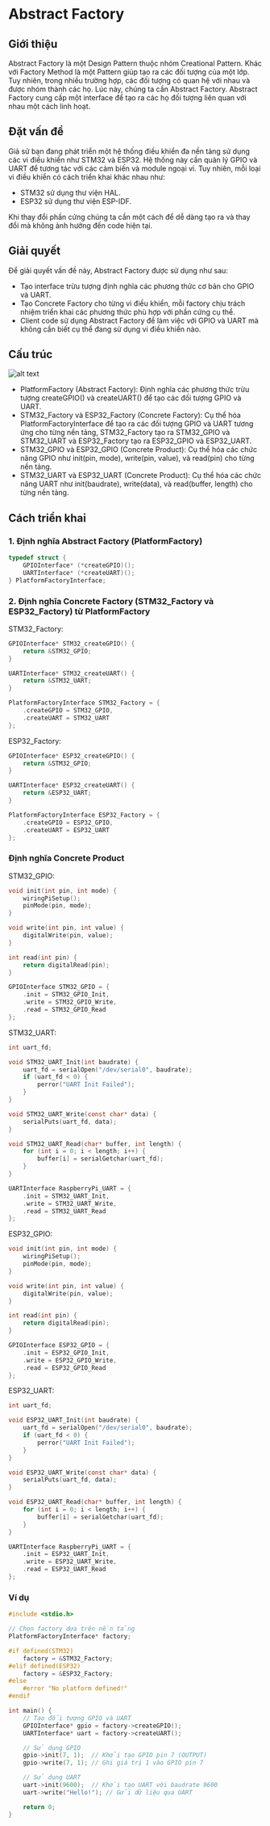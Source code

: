 # Abstract Factory

## Giới thiệu

Abstract Factory là một Design Pattern thuộc nhóm Creational Pattern. Khác với Factory Method là một Pattern giúp tạo ra các đối tượng của một lớp. Tuy nhiên, trong nhiều trường hợp, các đối tượng có quan hệ với nhau và được nhóm thành các họ. Lúc này, chúng ta cần Abstract Factory. Abstract Factory cung cấp một interface để tạo ra các họ đối tượng liên quan với nhau một cách linh hoạt.

## Đặt vấn đề

Giả sử bạn đang phát triển một hệ thống điều khiển đa nền tảng sử dụng các vi điều khiển như STM32 và ESP32. Hệ thống này cần quản lý GPIO và UART để tương tác với các cảm biến và module ngoại vi. Tuy nhiên, mỗi loại vi điều khiển có cách triển khai khác nhau như:

* STM32 sử dụng thư viện HAL.
* ESP32 sử dụng thư viện ESP-IDF.

Khi thay đổi phần cứng chúng ta cần một cách để dễ dàng tạo ra và thay đổi mà không ảnh hưởng đến code hiện tại.

## Giải quyết

Để giải quyết vấn đề này, Abstract Factory được sử dụng như sau:

* Tạo interface trừu tượng định nghĩa các phương thức cơ bản cho GPIO và UART.
* Tạo Concrete Factory cho từng vi điều khiển, mỗi factory chịu trách nhiệm triển khai các phương thức phù hợp với phần cứng cụ thể.
* Client code sử dụng Abstract Factory để làm việc với GPIO và UART mà không cần biết cụ thể đang sử dụng vi điều khiển nào.

## Cấu trúc

![alt text](image/image4.png)

* PlatformFactory (Abstract Factory): Định nghĩa các phương thức trừu tượng createGPIO() và createUART() để tạo các đối tượng GPIO và UART.
* STM32_Factory và ESP32_Factory (Concrete Factory): Cụ thể hóa PlatformFactoryInterface để tạo ra các đối tượng GPIO và UART tương ứng cho từng nền tảng, STM32_Factory tạo ra STM32_GPIO và STM32_UART và ESP32_Factory tạo ra ESP32_GPIO và ESP32_UART.
* STM32_GPIO và ESP32_GPIO (Concrete Product): Cụ thể hóa các chức năng GPIO như init(pin, mode), write(pin, value), và read(pin) cho từng nền tảng.
* STM32_UART và ESP32_UART (Concrete Product): Cụ thể hóa các chức năng UART như init(baudrate), write(data), và read(buffer, length) cho từng nền tảng.

## Cách triển khai

### 1. Định nghĩa Abstract Factory (PlatformFactory)

```c
typedef struct {
    GPIOInterface* (*createGPIO)();
    UARTInterface* (*createUART)();
} PlatformFactoryInterface;
```

### 2. Định nghĩa Concrete Factory (STM32_Factory và ESP32_Factory) từ PlatformFactory

STM32_Factory:

```c
GPIOInterface* STM32_createGPIO() {
    return &STM32_GPIO;
}

UARTInterface* STM32_createUART() {
    return &STM32_UART;
}

PlatformFactoryInterface STM32_Factory = {
    .createGPIO = STM32_GPIO,
    .createUART = STM32_UART
};
```

ESP32_Factory:

```c
GPIOInterface* ESP32_createGPIO() {
    return &STM32_GPIO;
}

UARTInterface* ESP32_createUART() {
    return &ESP32_UART;
}

PlatformFactoryInterface ESP32_Factory = {
    .createGPIO = ESP32_GPIO,
    .createUART = ESP32_UART
};
```

### Định nghĩa Concrete Product

STM32_GPIO:

```c
void init(int pin, int mode) {
    wiringPiSetup();
    pinMode(pin, mode);
}

void write(int pin, int value) {
    digitalWrite(pin, value);
}

int read(int pin) {
    return digitalRead(pin);
}

GPIOInterface STM32_GPIO = {
    .init = STM32_GPIO_Init,
    .write = STM32_GPIO_Write,
    .read = STM32_GPIO_Read
};
```

STM32_UART:

```c
int uart_fd;

void STM32_UART_Init(int baudrate) {
    uart_fd = serialOpen("/dev/serial0", baudrate);
    if (uart_fd < 0) {
        perror("UART Init Failed");
    }
}

void STM32_UART_Write(const char* data) {
    serialPuts(uart_fd, data);
}

void STM32_UART_Read(char* buffer, int length) {
    for (int i = 0; i < length; i++) {
        buffer[i] = serialGetchar(uart_fd);
    }
}

UARTInterface RaspberryPi_UART = {
    .init = STM32_UART_Init,
    .write = STM32_UART_Write,
    .read = STM32_UART_Read
};
```

ESP32_GPIO:

```c
void init(int pin, int mode) {
    wiringPiSetup();
    pinMode(pin, mode);
}

void write(int pin, int value) {
    digitalWrite(pin, value);
}

int read(int pin) {
    return digitalRead(pin);
}

GPIOInterface ESP32_GPIO = {
    .init = ESP32_GPIO_Init,
    .write = ESP32_GPIO_Write,
    .read = ESP32_GPIO_Read
};
```

ESP32_UART:

```c
int uart_fd;

void ESP32_UART_Init(int baudrate) {
    uart_fd = serialOpen("/dev/serial0", baudrate);
    if (uart_fd < 0) {
        perror("UART Init Failed");
    }
}

void ESP32_UART_Write(const char* data) {
    serialPuts(uart_fd, data);
}

void ESP32_UART_Read(char* buffer, int length) {
    for (int i = 0; i < length; i++) {
        buffer[i] = serialGetchar(uart_fd);
    }
}

UARTInterface RaspberryPi_UART = {
    .init = ESP32_UART_Init,
    .write = ESP32_UART_Write,
    .read = ESP32_UART_Read
};
```

### Ví dụ

```c
#include <stdio.h>

// Chọn factory dựa trên nền tảng
PlatformFactoryInterface* factory;

#if defined(STM32)
    factory = &STM32_Factory;
#elif defined(ESP32)
    factory = &ESP32_Factory;
#else
    #error "No platform defined!"
#endif

int main() {
    // Tạo đối tượng GPIO và UART
    GPIOInterface* gpio = factory->createGPIO();
    UARTInterface* uart = factory->createUART();

    // Sử dụng GPIO
    gpio->init(7, 1);  // Khởi tạo GPIO pin 7 (OUTPUT)
    gpio->write(7, 1); // Ghi giá trị 1 vào GPIO pin 7

    // Sử dụng UART
    uart->init(9600);  // Khởi tạo UART với baudrate 9600
    uart->write("Hello!"); // Gửi dữ liệu qua UART

    return 0;
}
```